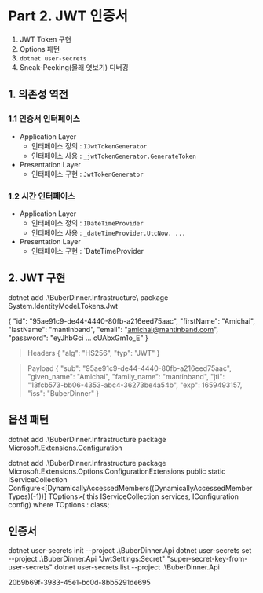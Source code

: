 # Part 2. JWT 인증서

1. JWT Token 구현
1. Options 패턴
1. `dotnet user-secrets`
1. Sneak-Peeking(몰래 엿보기) 디버깅

## 1. 의존성 역전
### 1.1 인증서 인터페이스
- Application Layer
  - 인터페이스 정의 : `IJwtTokenGenerator`
  - 인터페이스 사용 : `_jwtTokenGenerator.GenerateToken`
- Presentation Layer
  - 인터페이스 구현 : `JwtTokenGenerator`
### 1.2 시간 인터페이스
- Application Layer
  - 인터페이스 정의 : `IDateTimeProvider`
  - 인터페이스 사용 : `_dateTimeProvider.UtcNow. ...`
- Presentation Layer
  - 인터페이스 구현 : `DateTimeProvider

## 2. JWT 구현
dotnet add .\BuberDinner.Infrastructure\ package System.IdentityModel.Tokens.Jwt


{
  "id": "95ae91c9-de44-4440-80fb-a216eed75aac",
  "firstName": "Amichai",
  "lastName": "mantinband",
  "email": "amichai@mantinband.com",
  "password": "eyJhbGci ... cUAbxGm1o_E"
}

> Headers
{
    "alg": "HS256",
    "typ": "JWT"
}

> Payload
{
    "sub": "95ae91c9-de44-4440-80fb-a216eed75aac",
    "given_name": "Amichai",
    "family_name": "mantinband",
    "jti": "13fcb573-bb06-4353-abc4-36273be4a54b",
    "exp": 1659493157,
    "iss": "BuberDinner"
}

## 옵션 패턴
dotnet add .\BuberDinner.Infrastructure package Microsoft.Extensions.Configuration
 

dotnet add .\BuberDinner.Infrastructure package Microsoft.Extensions.Options.ConfigurationExtensions
    public static IServiceCollection Configure<[DynamicallyAccessedMembers((DynamicallyAccessedMemberTypes)(-1))] TOptions>(
        this IServiceCollection services, 
        IConfiguration config) where TOptions : class;

## 인증서
dotnet user-secrets init --project .\BuberDinner.Api
dotnet user-secrets set --project .\BuberDinner.Api "JwtSettings:Secret" "super-secret-key-from-user-secrets"
dotnet user-secrets list --project .\BuberDinner.Api

  <PropertyGroup>
    <UserSecretsId>20b9b69f-3983-45e1-bc0d-8bb5291de695</UserSecretsId>
  </PropertyGroup>
